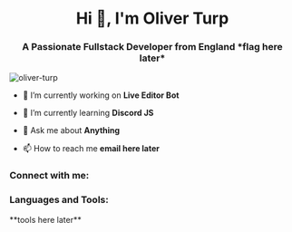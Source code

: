<!--
**Oliver-Turp/Oliver-Turp** is a ✨ _special_ ✨ repository because its `README.md` (this file) appears on your GitHub profile.

Here are some ideas to get you started:

- 🔭 I’m currently working on ...
- 🌱 I’m currently learning ...
- 👯 I’m looking to collaborate on ...
- 🤔 I’m looking for help with ...
- 💬 Ask me about ...
- 📫 How to reach me: ...
- 😄 Pronouns: ...
- ⚡ Fun fact: ...
-->


<h1 align="center">Hi 👋, I'm Oliver Turp</h1>
<h3 align="center">A Passionate Fullstack Developer from England *flag here later*</h3>

<p align="left"> <img src="https://komarev.com/ghpvc/?username=oliver-turp&label=Profile%20views&color=0e75b6&style=flat" alt="oliver-turp" /> </p>

- 🔭 I’m currently working on **Live Editor Bot**

- 🌱 I’m currently learning **Discord JS**

- 💬 Ask me about **Anything**

- 📫 How to reach me **email here later**

<h3 align="left">Connect with me:</h3>
<p align="left">
</p>

<h3 align="left">Languages and Tools:</h3>
**tools here later**
<!-- 
<p><img align="center" src="https://github-readme-stats.vercel.app/api/top-langs?username=oliver-turp&show_icons=true&locale=en&layout=compact" alt="oliver-turp" /></p>
-->
